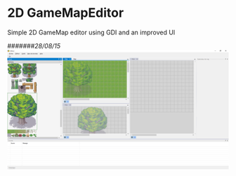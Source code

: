 # 2D GameMapEditor
Simple 2D GameMap editor using GDI and an improved UI

#######*28/08/15*
![Alt text](https://raw.githubusercontent.com/ClementDidier/GameMapEditor/c3256fe98ab6c65ec58c475a29bdb28ebb44cb10/logs/2DGameMapEditor-280815.png "Avancée courante de l'éditeur")
